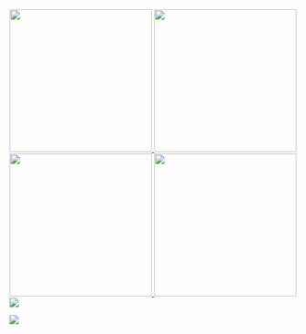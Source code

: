 
<a href="https://enjinx.io/eth/asset/6880000000000514/213">
<img src="https://cdn.enjinx.io/metadata/raw/6e630af4d709d50b064374d3ad782b10979ff187/c7bdfcdb5a2fa1624e229e12e6f0a6fceb0c8563.jpeg" width="250" height="250">
</a>
<a href="https://enjinx.io/eth/asset/688000000000065e/1778">
<img src="https://cdn.enjinx.io/metadata/raw/cc6fb6b37a19c1b70e68bc2feaff5d57f32efd13/d5a8c02ce747ae1dd13fc7be18df5dbfdf817e47.jpeg" width="250" height="250">
</a>
<a href="https://enjinx.io/eth/asset/688000000000065f/425">
<img src="https://cdn.enjinx.io/metadata/raw/92dfbbf62180554974fd063a6d24b4e2969a181a/84c84d75ecf4876f70d6c8e8a9906d743c87809a.jpeg" width="250" height="250">
</a>
<a href="https://enjinx.io/eth/asset/68c0000000000030/31">
<img src="https://cdn.enjinx.io/metadata/raw/ec4b037c1058c4177cdf28a8c02f2054fdb5b120/ab937c45b6c07d9cbdfe245aec5abf390d38e1f5.jpg" width="250" height="250">
</a>

<a href="https://mvp.microsoft.com/en-us/PublicProfile/5004167?fullName=Jurijs%20Fadejevs">
<img src="https://mvp.microsoft.com/Content/Images/mvp-banner.png">
</a>


![](https://github-readme-stats.vercel.app/api?username=groovy-sky&show_icons=true)

